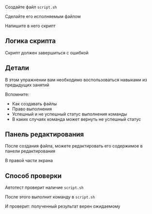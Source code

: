 Создайте файл `script.sh`

Сделайте его исполняемым файлом

Напишите в него скрипт

## Логика скрипта

Скрипт должен завершиться с ошибкой

## Детали

В этом упражнении вам необходимо воспользоваться навыками из предыдущих занятий

Вспомните:

- Как создавать файлы
- Право выполнения
- Успешный и не успешный статус выполнения команды
- В каких случаях команда может вернуть не успешный статус

## Панель редактирования

После создания файла, можете редактировать его содержимое в панели редактирования

В правой части экрана

## Способ проверки

Автотест проверит наличие `script.sh`

После этого выполнит команду в `script.sh`

И проверит: полученный результат верен ожидаемому